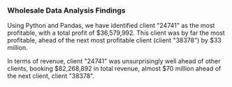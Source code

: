 ### Wholesale Data Analysis Findings

Using Python and Pandas, we have identified client "24741" as the most profitable, with a total profit of $36,579,992. This client was by far the most profitable, ahead of the next most profitable client (client "38378") by $33 million.

In terms of revenue, client "24741" was unsurprisingly well ahead of other clients, booking $82,268,892 in total revenue, almost $70 million ahead of the next client, client "38378".
